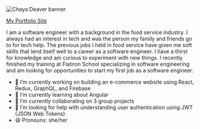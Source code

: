 

![Chaya Deaver banner](https://user-images.githubusercontent.com/52929582/89217243-d6e0f100-d599-11ea-9a0c-b8d1b58b190d.png)

[My Portfolio Site](https://chayadeaver.github.io/chayadeaver/)

I am a software engineer with a background in the food service industry. I always had an interest in tech and was the person my family and friends go to for tech help. The previous jobs I held in food service have given me soft skills that lend itself well to a career as a software engineer. I have a thirst for knowledge and am curious to experiment with new things. I recently finished my training at Flatiron School specializing in software engineering and am looking for opportunities to start my first job as a software engineer.

- 🔭 I’m currently working on building an e-commerce website using React, Redux, GraphQL, and Firebase
- 🌱 I’m currently learning about Angular
- 👯 I’m currently collaborating on 3 group projects
- 🤔 I’m looking for help with understanding user authentication using JWT (JSON Web Tokens)
- 😄 Pronouns: she/her


